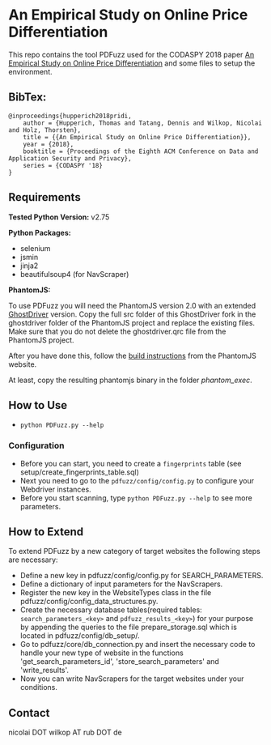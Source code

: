 # An Empirical Study on Online Price Differentiation

This repo contains the tool PDFuzz used for the CODASPY 2018 paper [An Empirical Study on Online Price Differentiation](https://www.syssec.rub.de/media/emma/veroeffentlichungen/2018/04/24/codaspy18_pridi.pdf) and some files to setup the environment.

## BibTex:
```
@inproceedings{hupperich2018pridi,
    author = {Hupperich, Thomas and Tatang, Dennis and Wilkop, Nicolai and Holz, Thorsten},
    title = {{An Empirical Study on Online Price Differentiation}},
    year = {2018},
    booktitle = {Proceedings of the Eighth ACM Conference on Data and Application Security and Privacy},
    series = {CODASPY '18}
}
```

## Requirements

**Tested Python Version:** v2.75

**Python Packages:**

 * selenium
 * jsmin
 * jinja2
 * beautifulsoup4 (for NavScraper)

**PhantomJS:**

To use PDFuzz you will need the PhantomJS version 2.0 with an extended [GhostDriver](https://github.com/nico101/ghostdriver) version. Copy the full src folder of this GhostDriver fork in the ghostdriver folder of the PhantomJS project and replace the existing files. Make sure that you do not delete the ghostdriver.qrc file from the PhantomJS project.

After you have done this, follow the [build instructions](http://phantomjs.org/build.html) from the PhantomJS website.

At least, copy the resulting phantomjs binary in the folder *phantom_exec*.


## How to Use

 * `python PDFuzz.py --help`

### Configuration

 * Before you can start, you need to create a `fingerprints` table (see setup/create_fingerprints_table.sql)
 * Next you need to go to the `pdfuzz/config/config.py` to configure your Webdriver instances.
 * Before you start scanning, type `python PDFuzz.py --help` to see more parameters.


## How to Extend

To extend PDFuzz by a new category of target websites the following steps are necessary:

 * Define a new key in pdfuzz/config/config.py for SEARCH_PARAMETERS.
 * Define a dictionary of input parameters for the NavScrapers.
 * Register the new key in the WebsiteTypes class in the file pdfuzz/config/config_data_structures.py.
 * Create the necessary database tables(required tables: `search_parameters_<key>` and `pdfuzz_results_<key>`) for your purpose by appending the queries to the file prepare_storage.sql which is located in pdfuzz/config/db_setup/.
 * Go to pdfuzz/core/db_connection.py and insert the necessary code to handle your new type of website in the functions 'get_search_parameters_id', 'store_search_parameters' and 'write_results'.
 * Now you can write NavScrapers for the target websites under your conditions.
 
 ## Contact
 nicolai DOT wilkop AT rub DOT de
